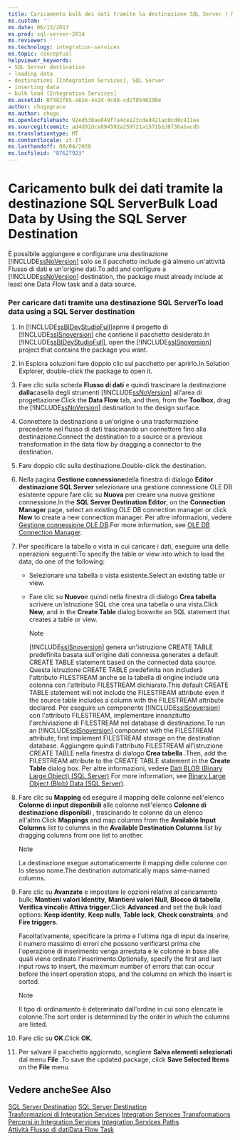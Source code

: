 ```yaml
---
title: Caricamento bulk dei dati tramite la destinazione SQL Server | Microsoft Docs
ms.custom: ''
ms.date: 06/13/2017
ms.prod: sql-server-2014
ms.reviewer: ''
ms.technology: integration-services
ms.topic: conceptual
helpviewer_keywords:
- SQL Server destination
- loading data
- destinations [Integration Services], SQL Server
- inserting data
- bulk load [Integration Services]
ms.assetid: 8f982f85-a82e-4e2d-9cd8-cd2f85402d8e
author: chugugrace
ms.author: chugu
ms.openlocfilehash: 92ed530ae849f7a4ce123cded421ac0cd0c411ee
ms.sourcegitcommit: ad4d92dce894592a259721a1571b1d8736abacdb
ms.translationtype: MT
ms.contentlocale: it-IT
ms.lasthandoff: 08/04/2020
ms.locfileid: "87627923"
---
```

# <a name="bulk-load-data-by-using-the-sql-server-destination"></a><span data-ttu-id="9974d-102">Caricamento bulk dei dati tramite la destinazione SQL Server</span><span class="sxs-lookup"><span data-stu-id="9974d-102">Bulk Load Data by Using the SQL Server Destination</span></span>
  <span data-ttu-id="9974d-103">È possibile aggiungere e configurare una destinazione [!INCLUDE[ssNoVersion](../../includes/ssnoversion-md.md)] solo se il pacchetto include già almeno un'attività Flusso di dati e un'origine dati.</span><span class="sxs-lookup"><span data-stu-id="9974d-103">To add and configure a [!INCLUDE[ssNoVersion](../../includes/ssnoversion-md.md)] destination, the package must already include at least one Data Flow task and a data source.</span></span>  
  
### <a name="to-load-data-using-a-sql-server-destination"></a><span data-ttu-id="9974d-104">Per caricare dati tramite una destinazione SQL Server</span><span class="sxs-lookup"><span data-stu-id="9974d-104">To load data using a SQL Server destination</span></span>  
  
1.  <span data-ttu-id="9974d-105">In [!INCLUDE[ssBIDevStudioFull](../../includes/ssbidevstudiofull-md.md)]aprire il progetto di [!INCLUDE[ssISnoversion](../../includes/ssisnoversion-md.md)] che contiene il pacchetto desiderato.</span><span class="sxs-lookup"><span data-stu-id="9974d-105">In [!INCLUDE[ssBIDevStudioFull](../../includes/ssbidevstudiofull-md.md)], open the [!INCLUDE[ssISnoversion](../../includes/ssisnoversion-md.md)] project that contains the package you want.</span></span>  
  
2.  <span data-ttu-id="9974d-106">In Esplora soluzioni fare doppio clic sul pacchetto per aprirlo.</span><span class="sxs-lookup"><span data-stu-id="9974d-106">In Solution Explorer, double-click the package to open it.</span></span>  
  
3.  <span data-ttu-id="9974d-107">Fare clic sulla scheda **Flusso di dati** e quindi trascinare la destinazione **dalla**casella degli strumenti [!INCLUDE[ssNoVersion](../../includes/ssnoversion-md.md)] all'area di progettazione.</span><span class="sxs-lookup"><span data-stu-id="9974d-107">Click the **Data Flow** tab, and then, from the **Toolbox**, drag the [!INCLUDE[ssNoVersion](../../includes/ssnoversion-md.md)] destination to the design surface.</span></span>  
  
4.  <span data-ttu-id="9974d-108">Connettere la destinazione a un'origine o una trasformazione precedente nel flusso di dati trascinando un connettore fino alla destinazione.</span><span class="sxs-lookup"><span data-stu-id="9974d-108">Connect the destination to a source or a previous transformation in the data flow by dragging a connector to the destination.</span></span>  
  
5.  <span data-ttu-id="9974d-109">Fare doppio clic sulla destinazione.</span><span class="sxs-lookup"><span data-stu-id="9974d-109">Double-click the destination.</span></span>  
  
6.  <span data-ttu-id="9974d-110">Nella pagina **Gestione connessione**della finestra di dialogo **Editor destinazione SQL Server** selezionare una gestione connessione OLE DB esistente oppure fare clic su **Nuova** per creare una nuova gestione connessione.</span><span class="sxs-lookup"><span data-stu-id="9974d-110">In the **SQL Server Destination Editor**, on the **Connection Manager** page, select an existing OLE DB connection manager or click **New** to create a new connection manager.</span></span> <span data-ttu-id="9974d-111">Per altre informazioni, vedere [Gestione connessione OLE DB](../connection-manager/ole-db-connection-manager.md).</span><span class="sxs-lookup"><span data-stu-id="9974d-111">For more information, see [OLE DB Connection Manager](../connection-manager/ole-db-connection-manager.md).</span></span>  
  
7.  <span data-ttu-id="9974d-112">Per specificare la tabella o vista in cui caricare i dati, eseguire una delle operazioni seguenti:</span><span class="sxs-lookup"><span data-stu-id="9974d-112">To specify the table or view into which to load the data, do one of the following:</span></span>  
  
    -   <span data-ttu-id="9974d-113">Selezionare una tabella o vista esistente.</span><span class="sxs-lookup"><span data-stu-id="9974d-113">Select an existing table or view.</span></span>  
  
    -   <span data-ttu-id="9974d-114">Fare clic su **Nuovo**e quindi nella finestra di dialogo **Crea tabella** scrivere un'istruzione SQL che crea una tabella o una vista.</span><span class="sxs-lookup"><span data-stu-id="9974d-114">Click **New**, and in the **Create Table** dialog boxwrite an SQL statement that creates a table or view.</span></span>  
  
        > [!NOTE]  
        >  [!INCLUDE[ssISnoversion](../../includes/ssisnoversion-md.md)] <span data-ttu-id="9974d-115">genera un'istruzione CREATE TABLE predefinita basata sull'origine dati connessa.</span><span class="sxs-lookup"><span data-stu-id="9974d-115">generates a default CREATE TABLE statement based on the connected data source.</span></span> <span data-ttu-id="9974d-116">Questa istruzione CREATE TABLE predefinita non includerà l'attributo FILESTREAM anche se la tabella di origine include una colonna con l'attributo FILESTREAM dichiarato.</span><span class="sxs-lookup"><span data-stu-id="9974d-116">This default CREATE TABLE statement will not include the FILESTREAM attribute even if the source table includes a column with the FILESTREAM attribute declared.</span></span> <span data-ttu-id="9974d-117">Per eseguire un componente [!INCLUDE[ssISnoversion](../../includes/ssisnoversion-md.md)] con l'attributo FILESTREAM, implementare innanzitutto l'archiviazione di FILESTREAM nel database di destinazione.</span><span class="sxs-lookup"><span data-stu-id="9974d-117">To run an [!INCLUDE[ssISnoversion](../../includes/ssisnoversion-md.md)] component with the FILESTREAM attribute, first implement FILESTREAM storage on the destination database.</span></span> <span data-ttu-id="9974d-118">Aggiungere quindi l'attributo FILESTREAM all'istruzione CREATE TABLE nella finestra di dialogo **Crea tabella** .</span><span class="sxs-lookup"><span data-stu-id="9974d-118">Then, add the FILESTREAM attribute to the CREATE TABLE statement in the **Create Table** dialog box.</span></span> <span data-ttu-id="9974d-119">Per altre informazioni, vedere [Dati BLOB &#40;Binary Large Object&#41; &#40;SQL Server&#41;](../../relational-databases/blob/binary-large-object-blob-data-sql-server.md).</span><span class="sxs-lookup"><span data-stu-id="9974d-119">For more information, see [Binary Large Object &#40;Blob&#41; Data &#40;SQL Server&#41;](../../relational-databases/blob/binary-large-object-blob-data-sql-server.md).</span></span>  
  
8.  <span data-ttu-id="9974d-120">Fare clic su **Mapping** ed eseguire il mapping delle colonne nell'elenco **Colonne di input disponibili** alle colonne nell'elenco **Colonne di destinazione disponibili** , trascinando le colonne da un elenco all'altro.</span><span class="sxs-lookup"><span data-stu-id="9974d-120">Click **Mappings** and map columns from the **Available Input Columns** list to columns in the **Available Destination Columns** list by dragging columns from one list to another.</span></span>  
  
    > [!NOTE]  
    >  <span data-ttu-id="9974d-121">La destinazione esegue automaticamente il mapping delle colonne con lo stesso nome.</span><span class="sxs-lookup"><span data-stu-id="9974d-121">The destination automatically maps same-named columns.</span></span>  
  
9. <span data-ttu-id="9974d-122">Fare clic su **Avanzate** e impostare le opzioni relative al caricamento bulk: **Mantieni valori Identity**, **Mantieni valori Null**, **Blocco di tabella**, **Verifica vincoli**e **Attiva trigger**.</span><span class="sxs-lookup"><span data-stu-id="9974d-122">Click **Advanced** and set the bulk load options: **Keep identity**, **Keep nulls**, **Table lock**, **Check constraints**, and **Fire triggers**.</span></span>  
  
     <span data-ttu-id="9974d-123">Facoltativamente, specificare la prima e l'ultima riga di input da inserire, il numero massimo di errori che possono verificarsi prima che l'operazione di inserimento venga arrestata e le colonne in base alle quali viene ordinato l'inserimento.</span><span class="sxs-lookup"><span data-stu-id="9974d-123">Optionally, specify the first and last input rows to insert, the maximum number of errors that can occur before the insert operation stops, and the columns on which the insert is sorted.</span></span>  
  
    > [!NOTE]  
    >  <span data-ttu-id="9974d-124">Il tipo di ordinamento è determinato dall'ordine in cui sono elencate le colonne.</span><span class="sxs-lookup"><span data-stu-id="9974d-124">The sort order is determined by the order in which the columns are listed.</span></span>  
  
10. <span data-ttu-id="9974d-125">Fare clic su **OK**.</span><span class="sxs-lookup"><span data-stu-id="9974d-125">Click **OK**.</span></span>  
  
11. <span data-ttu-id="9974d-126">Per salvare il pacchetto aggiornato, scegliere **Salva elementi selezionati** dal menu **File** .</span><span class="sxs-lookup"><span data-stu-id="9974d-126">To save the updated package, click **Save Selected Items** on the **File** menu.</span></span>  
  
## <a name="see-also"></a><span data-ttu-id="9974d-127">Vedere anche</span><span class="sxs-lookup"><span data-stu-id="9974d-127">See Also</span></span>  
 <span data-ttu-id="9974d-128">[SQL Server Destination](sql-server-destination.md) </span><span class="sxs-lookup"><span data-stu-id="9974d-128">[SQL Server Destination](sql-server-destination.md) </span></span>  
 <span data-ttu-id="9974d-129">[Trasformazioni di Integration Services](transformations/integration-services-transformations.md) </span><span class="sxs-lookup"><span data-stu-id="9974d-129">[Integration Services Transformations](transformations/integration-services-transformations.md) </span></span>  
 <span data-ttu-id="9974d-130">[Percorsi in Integration Services](integration-services-paths.md) </span><span class="sxs-lookup"><span data-stu-id="9974d-130">[Integration Services Paths](integration-services-paths.md) </span></span>  
 [<span data-ttu-id="9974d-131">Attività Flusso di dati</span><span class="sxs-lookup"><span data-stu-id="9974d-131">Data Flow Task</span></span>](../control-flow/data-flow-task.md)  
  
  
